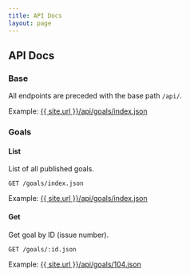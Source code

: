 ```yaml
---
title: API Docs
layout: page
---
```


## API Docs

### Base

All endpoints are preceded with the base path `/api/`.

Example: [{{ site.url }}/api/goals/index.json](/api/goals/index.json)

### Goals

#### List

List of all published goals.

`GET /goals/index.json`

Example: [{{ site.url }}/api/goals/index.json](/api/goals/index.json)

#### Get

Get goal by ID (issue number).

`GET /goals/:id.json`

Example: [{{ site.url }}/api/goals/104.json](/api/goals/104.json)
